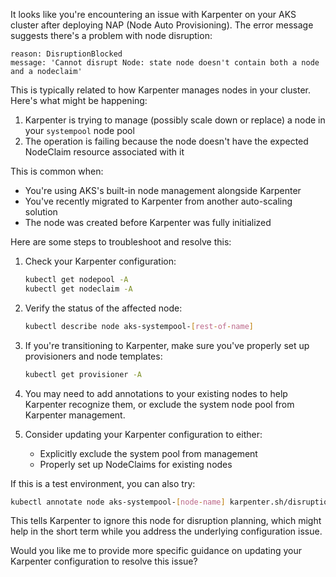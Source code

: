 It looks like you're encountering an issue with Karpenter on your AKS cluster after deploying NAP (Node Auto Provisioning). The error message suggests there's a problem with node disruption:

```
reason: DisruptionBlocked
message: 'Cannot disrupt Node: state node doesn't contain both a node and a nodeclaim'
```

This is typically related to how Karpenter manages nodes in your cluster. Here's what might be happening:

1. Karpenter is trying to manage (possibly scale down or replace) a node in your `systempool` node pool
2. The operation is failing because the node doesn't have the expected NodeClaim resource associated with it

This is common when:
- You're using AKS's built-in node management alongside Karpenter
- You've recently migrated to Karpenter from another auto-scaling solution
- The node was created before Karpenter was fully initialized

Here are some steps to troubleshoot and resolve this:

1. Check your Karpenter configuration:
   ```bash
   kubectl get nodepool -A
   kubectl get nodeclaim -A
   ```

2. Verify the status of the affected node:
   ```bash
   kubectl describe node aks-systempool-[rest-of-name]
   ```

3. If you're transitioning to Karpenter, make sure you've properly set up provisioners and node templates:
   ```bash
   kubectl get provisioner -A
   ```

4. You may need to add annotations to your existing nodes to help Karpenter recognize them, or exclude the system node pool from Karpenter management.

5. Consider updating your Karpenter configuration to either:
   - Explicitly exclude the system pool from management
   - Properly set up NodeClaims for existing nodes

If this is a test environment, you can also try:
```bash
kubectl annotate node aks-systempool-[node-name] karpenter.sh/disruption=ignore
```

This tells Karpenter to ignore this node for disruption planning, which might help in the short term while you address the underlying configuration issue.

Would you like me to provide more specific guidance on updating your Karpenter configuration to resolve this issue?
